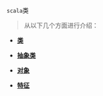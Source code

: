 `scala`类
> 从以下几个方面进行介绍：

 - **[类](E:\work\GIT_Work\widdo\widdo-docs\src\main\java\cn\widdo\docs\serivces\study\scala\【类和对象】类.md)**
> 
>

 - **[抽象类]()**

> 

 - **[对象]()**

> 
>

 - **[特征]()**
> 

